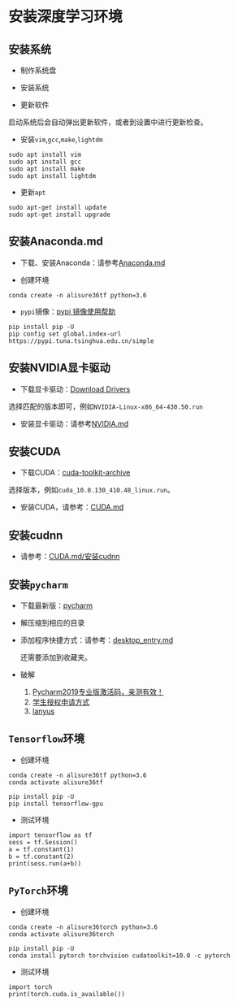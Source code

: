 # 安装深度学习环境



## 安装系统

* 制作系统盘

* 安装系统

* 更新软件

启动系统后会自动弹出更新软件，或者到设置中进行更新检查。

* 安装`vim`,`gcc`,`make`,`lightdm`

```
sudo apt install vim
sudo apt install gcc
sudo apt install make
sudo apt install lightdm
```

* 更新`apt`

```
sudo apt-get install update
sudo apt-get install upgrade
```



## 安装Anaconda.md

* 下载、安装Anaconda：请参考[Anaconda.md](https://github.com/alisure-ml/Installation/blob/master/Anaconda.md)

* 创建环境

```
conda create -n alisure36tf python=3.6
```

* `pypi`镜像：[pypi 镜像使用帮助](https://mirrors.tuna.tsinghua.edu.cn/help/pypi/)

```
pip install pip -U
pip config set global.index-url https://pypi.tuna.tsinghua.edu.cn/simple
```



## 安装NVIDIA显卡驱动

* 下载显卡驱动：[Download Drivers](https://www.nvidia.com/Download/index.aspx)

选择匹配的版本即可，例如`NVIDIA-Linux-x86_64-430.50.run`

* 安装显卡驱动：请参考[NVIDIA.md](https://github.com/alisure-ml/Installation/blob/master/NVIDIA.md)



## 安装CUDA

* 下载CUDA：[cuda-toolkit-archive](https://developer.nvidia.com/cuda-toolkit-archive)

选择版本，例如`cuda_10.0.130_410.48_linux.run`。

* 安装CUDA，请参考：[CUDA.md](https://github.com/alisure-ml/Installation/blob/master/CUDA.md)



## 安装cudnn

* 请参考：[CUDA.md/安装cudnn](https://github.com/alisure-ml/Installation/blob/master/CUDA.md#%E5%AE%89%E8%A3%85cudnn)



## 安装`pycharm`

* 下载最新版：[pycharm](https://www.jetbrains.com/pycharm/download/#section=linux)

* 解压缩到相应的目录

* 添加程序快捷方式：请参考：[desktop_entry.md](https://github.com/alisure-ml/Installation/blob/master/desktop_entry.md)
  
  还需要添加到收藏夹。
  
* 破解
  1. [Pycharm2019专业版激活码，亲测有效！](https://www.jianshu.com/p/164426c82483)
  2. [学生授权申请方式](https://sales.jetbrains.com/hc/zh-cn/articles/207154369-%E5%AD%A6%E7%94%9F%E6%8E%88%E6%9D%83%E7%94%B3%E8%AF%B7%E6%96%B9%E5%BC%8F)
  3. [lanyus](http://idea.lanyus.com/)



## `Tensorflow`环境

* 创建环境

```
conda create -n alisure36tf python=3.6
conda activate alisure36tf

pip install pip -U
pip install tensorflow-gpu
```

* 测试环境

```
import tensorflow as tf 
sess = tf.Session() 
a = tf.constant(1) 
b = tf.constant(2) 
print(sess.run(a+b)) 
```



## `PyTorch`环境

* 创建环境

```
conda create -n alisure36torch python=3.6
conda activate alisure36torch

pip install pip -U
conda install pytorch torchvision cudatoolkit=10.0 -c pytorch
```

* 测试环境

```
import torch
print(torch.cuda.is_available())
```


